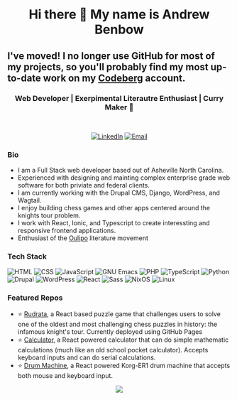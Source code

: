 <h1 align="center"> Hi there 👋 My name is Andrew Benbow </h1>
<h2>I've moved! I no longer use GitHub for most of my projects, so you'll probably find my most up-to-date work on my <a href="https://codeberg.org/abmurrow">Codeberg</a> account.</h2>
<h3 align="center">  Web Developer | Exerpimental Literautre Enthusiast | Curry Maker 🍛 </h3> <br>
<p align="center"> 
<a href="https://www.linkedin.com/in/andrew-m-benbow/"><img alt="LinkedIn" src="https://img.shields.io/badge/-Andrew_Benbow-blue?style=flor-the-badge&logo=Linkedin&logoColor=white&link=https://www.linkedin.com/in/andrew-mb-benbow/"></a>
<a href="mailto:amb@disroot.org"><img alt="Email" src="https://img.shields.io/badge/Andrew Benbow-0078D4?style=for-the-badge&logo=gmail&style=flat-square&logoColor=white" /></a>
</p>

### Bio
- I am a Full Stack web developer based out of Asheville North Carolina.
- Experienced with designing and mainting complex enterprise grade web software for both priviate and federal clients.
- I am currently working with the Drupal CMS, Django, WordPress, and Wagtail.
- I enjoy building chess games and other apps centered around the knights tour problem.
- I work with React, Ionic, and Typescript to create interessting and responsive frontend applications.
- Enthusiast of the [Oulipo](https://en.wikipedia.org/wiki/Oulipo) literature movement

### Tech Stack
<p>
<img alt="HTML" src="https://img.shields.io/badge/HTML-ef6327.svg?&style=flat-square&logo=html5&logoColor=white"/>
<img alt="CSS" src="https://img.shields.io/badge/CSS-0070ba.svg?&style=flat-square&logo=css3&logoColor=white" />
<img alt="JavaScript" src="https://img.shields.io/badge/JavaScript-f7df1d.svg?&style=flat-square&logo=javascript&logoColor=black"/>
<img alt="GNU Emacs" src="https://img.shields.io/badge/Emacs-7F5AB6.svg?&style=flat-square&logo=gnu-emacs&logoColor=white"/>
<img alt="PHP" src="https://img.shields.io/badge/PHP-6d81b6.svg?&style=flat-square&logo=php&logoColor=white" />
<img alt="TypeScript" src="https://img.shields.io/badge/TypeScript-3077c5.svg?&style=flat-square&logo=typescript&logoColor=white" />
<img alt="Python" src="https://img.shields.io/badge/Python-3872a1.svg?&style=flat-square&logo=python&logoColor=white" />
<img alt="Drupal" src="https://img.shields.io/badge/Drupal-0274bb.svg?&style=flat-square&logo=drupal&logoColor=white" />
<img alt="WordPress" src="https://img.shields.io/badge/WordPress-464646.svg?&style=flat-square&logo=wordpress&logoColor=white" />
<img alt="React" src="https://img.shields.io/badge/React-00d8fd.svg?&style=flat-square&logo=react&logoColor=white" />
<img alt="Sass" src="https://img.shields.io/badge/Sass-cc659a.svg?&style=flat-square&logo=sass&logoColor=white" />
<img alt="NixOS" src="https://img.shields.io/badge/NixOS-4d70b7.svg?&style=flat-square&logo=nixos&logoColor=white" />
<img alt="Linux" src="https://img.shields.io/badge/Linux-000000.svg?&style=flat-square&logo=linux&logoColor=white" />
</p>
 

### Featured Repos

- :star: [Rudrata](https://oulipiansummer.github.io/rudrata/), a React based puzzle game that challenges users to solve one of the oldest and most challenging chess puzzles in history: the infamous knight's tour. Currently deployed using GitHub Pages
- :star: [Calculator](https://github.com/OulipianSummer/react-calculator), a React powered calculator that can do simple mathematic calculations (much like an old school pocket calculator). Accepts keyboard inputs and can do serial calculations.
- :star: [Drum Machine](https://github.com/OulipianSummer/drum-machine), a React powered Korg-ER1 drum machine that accepts both mouse and keyboard input.


<p align="center">
  <img src="https://github-readme-stats.vercel.app/api?username=oulipiansummer&show_icons=true_color=fff&icon_color=79ff97&text_color=9f9f9f&bg_color=151515"/>
</p>
